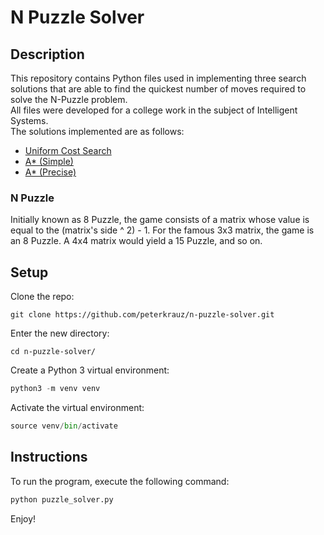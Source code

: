 # N Puzzle Solver

## Description

This repository contains Python files used in implementing three search solutions that are able to find the quickest number of moves required to solve the N-Puzzle problem. <br>
All files were developed for a college work in the subject of Intelligent Systems. <br>
The solutions implemented are as follows:

- [Uniform Cost Search](solvers/uniform_cost_search.py)
- [A* (Simple)](solvers/a_star_simple_search.py)
- [A* (Precise)](solvers/a_star_precise_search.py)

### N Puzzle

Initially known as 8 Puzzle, the game consists of a matrix whose value is equal to the (matrix's side ^ 2) - 1. For the
famous 3x3 matrix, the game is an 8 Puzzle. A 4x4 matrix would yield a 15 Puzzle, and so on.

## Setup

Clone the repo:

```shell
git clone https://github.com/peterkrauz/n-puzzle-solver.git
```

Enter the new directory:

```shell
cd n-puzzle-solver/
```

Create a Python 3 virtual environment:

```python
python3 -m venv venv
```

Activate the virtual environment:

```python
source venv/bin/activate
```

## Instructions

To run the program, execute the following command:

```python
python puzzle_solver.py
```

Enjoy!
